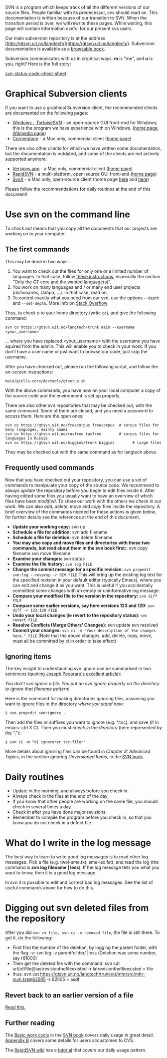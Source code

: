 SVN is a program which keeps track of all the different versions of our
source files. People familiar with its predecessor, *cvs* should read
on. This documentation is written because of our transition to SVN. When
the transition period is over, we will rewrite these pages. While
waiting, this page will contain information useful for our present cvs
users.

Our main subversion repository is at the address
[http://gtsvn.uit.no/langtech/](https://gtsvn.uit.no/langtech/).
Subversion documentation is available as a [browsable
book](http://svnbook.red-bean.com/index.html).

Subversion communicates with us in cryptical ways. **m** is "me", and
**u** is you, right? Here is the full story:

[svn-status-code-cheat-sheet](http://www.knaddison.com/technology/svn-status-code-cheat-sheet)

Graphical Subversion clients
============================

If you want to use a graphical Subversion client, the recommended
clients are documented on the following pages:

-   [Windows - TortoiseSVN](docu-svn-user-tortoisesvn.html) - an
    open-source GUI front-end for Windows; this is the program we have
    experience with on Windows. ([home page](http://tortoisesvn.net/),
    [Wikipedia page](http://en.wikipedia.org/wiki/TortoiseSVN))
-   [Cornerstone](UsingCornerstone.html) - a Mac only, commercial client
    ([home page](https://www.zennaware.com/cornerstone/index.php))

There are also other clients for which we have written some
documentation, but the documentation is outdated, and some of the
clients are not actively supported anymore:

-   [Versions.app](docu-svn-user-versionsapp.html) - a Mac only,
    commercial client ([home page](http://www.versionsapp.com/))
-   [RapidSVN](docu-svn-user-rapidsvn.html) - a multi-platform,
    open-source GUI front-end ([home page](http://rapidsvn.tigris.org/))
-   [SvnX](docu-svn-user-svnx.html) - a Mac only, open-source client
    (home page [here](http://code.google.com/p/svnx/) and
    [here](http://www.lachoseinteractive.net/en/community/subversion/svnx/features/))

Please follow the recommendations for daily routines at the end of this
document!

Use svn on the command line
===========================

To *check out* means that you copy all the documents that our projects
are working on to your computer.

The first commands
------------------

This may be done in two ways:

1.  You want to check out the files for only one or a limited number of
    languages. In that case, follow [these
    instructions](../infra/infraremake/GettingStartedWithTheNewInfra.html),
    especially the section "Only the GT core and the wanted
    language(s)".
2.  You work on many languages and / or many end user projects
    (dictionaries, Oahpa, ...). In that case, read on.
3.  To control exactly what you need from our svn, use the options
    `--depth` and `--set-depth`. More info on [Stack
    Overflow](https://stackoverflow.com/questions/11650156/svn-checkout-depth)

Thus, to check o to your home directory (write `cd`), and give the
following command:

    svn co https://gtsvn.uit.no/langtech/trunk main --username <your_username>

... where you have replaced &lt;your\_username&gt; with the username you
have aquired from the admin. This will enable you to check in your work.
If you don't have a user name or just want to browse our code, just skip
the username.

After you have checked out, please run the following script, and follow
the on-screen instructions:

    main/giella-core/devtools/gtsetup.sh

With the above commands, you have now on your local computer a copy of
the source code and the environment is set up properly.

There are also other svn repositories that may be checked out, with the
same command. Some of them are closed, and you need a password to access
them. Here are the open ones:

    svn co https://gtsvn.uit.no/freecorpus freecorpus  # corpus files for many languages, mainly Saami
    svn co https://gtsvn.uit.no/rusfree rusfree        # corpus files for languages in Russia
    svn co https://gtsvn.uit.no/biggies/trunk biggies        # large files

They may be checked out with the same command as for langtech above.

Frequently used commands
------------------------

Now that you have checked out your repository, you can use a set of
commands to manipulate your copy of the source code. We recommend to
always *update* the repository before you begin to edit files inside it.
After having edited some files you usually want to have an overview of
which files have been *modified*. To share our work with the others we
*check in* our work. We can also *add*, *delete*, *move* and *copy*
files inside the repository. A brief overview of the commands needed for
these actions is given below, for further details see the references at
the end of this document.

-   **Update your working copy:**
    svn up
-   **Schedule a file for addition:**
    svn add filename
-   **Schedule a file for deletion:**
    svn delete filename
-   **You may also copy and move files and directories with these two
    commands, but read about them in the svn book first::**
    svn copy filename
    svn move filename
-   **Examine your changes:**
    svn status
-   **Examine the file history:**
    `svn log FILE`
-   **Change the commit message for a specific revision:**
    `svn propedit svn:log --revprop -r REV FILE`
    This will bring up the existing log text for the specified revision
    in your default editor (typically Emacs), where you can edit and
    change it as you want. This is useful if you accidentally committed
    some changes with an empty or uninformative log message.
-   **Compare your modified file to the version in the repository:**
    `svn diff FILE`
-   **Compare some earlier versions, say here versions 123 and 120:**
    `svn diff -r 123:120 FILE`
-   **Undo your local changes (ie revert to the repository status):**
    `svn revert FILE`
-   **Resolve Conflicts (Merge Others' Changes):**
    svn update
    svn resolved
-   **Commit your changes:**
    `svn ci -m "Your description of the changes here." FILE`
    (Note that the above changes, add, delete, copy, move, must all be
    committed by ci in order to take effect)

Ignoring items
--------------

The key insight to understanding svn ignore can be summarised in two
sentences (quoting [Joseph Pecoraro's excellent
article](http://blog.bogojoker.com/2008/07/command-line-svnignore-a-file/)):

*You don’t svn:ignore a file. You put an svn:ignore property on the
directory to ignore that filename pattern!*

Here is the command for making directories ignoring files, assuming you
want to ignore files in the directory *where you stand now*:

    $ svn propedit svn:ignore .

Then add the files or suffixes you want to ignore (e.g. \*.toc), and
save (if in emacs: ctrl X C). Then you must *check in* the *directory*
(here represented by the "."):

    $ svn ci -m "Vi ignorerer toc-filer" .

More details about ignoring files can be found in *Chapter 3: Advanced
Topics*, in the section *Ignoring Unversioned Items*, in the [SVN
book](http://svnbook.red-bean.com/).

Daily routines
==============

-   Update in the morning, and allways before you check in.
-   Always check in the files at the end of the day.
-   If you know that other people are working on the same file, you
    should check in several times a day.
-   Check in after you have done major revisions.
-   Remember to compile the program before you check in, so that you
    know you do not check in a defect file.

What do I write in the log message
==================================

The best way to learn to write good log messages is to read other log
messages. Pick a file (e.g. twol-sme.txt, sme-lex.fst), and read the log
(the command is **svn log filename \| less**). If the log message tells
you what you want to know, then it is a good log message.

In svn it is possible to edit and correct bad log messages. See the list
of useful commands above for how to do this.

Digging out svn deleted files from the repository
=================================================

After you did `svn rm file, svn ci -m removed file`, the file is still
there. To get it, do the following:

-   First find the number of the deletion, by logging the parent folder,
    with the flag -v: svn log -v parentfollder/ \|less (Deletion was
    some number, say r61000)
-   Then get the deleted file with the command: svn cat
    url/of/file@lastrevisionthefileexisted -r
    latrevisionthefileexisted &gt; file
-   thus: svn cat
    https://gtsvn.uit.no/langtech/trunk/kt/mhr/src/mhr-num.txt@62505 -r
    62505 &gt; asdf

Revert back to an earlier version of a file
-------------------------------------------

[Read
this.](http://svnbook.red-bean.com/en/1.5/svn.branchmerge.basicmerging.html#svn.branchmerge.basicmerging.undo)

Further reading
---------------

The [Basic work
cycle](http://svnbook.red-bean.com/en/1.4/svn.tour.cycle.html) in the
[SVN book](http://svnbook.red-bean.com) covers daily usage in great
detail. [Appendix B](http://svnbook.red-bean.com/en/1.4/svn.forcvs.html)
covers some details for users accustomed to CVS.

The [RapidSVN wiki](http://www.rapidsvn.org/index.php/Main_Page) has a
[tutorial](http://www.rapidsvn.org/index.php/Documentation#Tutorial.2C_Part_1)
that covers our daily usage pattern.
